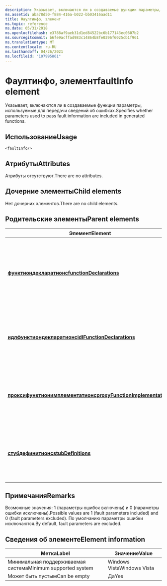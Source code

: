 ```yaml
---
description: Указывает, включаются ли в создаваемые функции параметры, используемые для передачи сведений об ошибках.
ms.assetid: aba78d50-f884-416a-b022-bb03416aad11
title: Фаултинфо, элемент
ms.topic: reference
ms.date: 05/31/2018
ms.openlocfilehash: e3788af9aeb31d1ed84522bc6b177143ec0607b2
ms.sourcegitcommit: b6fe9acffad983c14864b8fe0296f6025cb1f961
ms.translationtype: MT
ms.contentlocale: ru-RU
ms.lasthandoff: 04/26/2021
ms.locfileid: "107995861"
---
```

# <a name="faultinfo-element"></a><span data-ttu-id="35194-103">Фаултинфо, элемент</span><span class="sxs-lookup"><span data-stu-id="35194-103">faultInfo element</span></span>

<span data-ttu-id="35194-104">Указывает, включаются ли в создаваемые функции параметры, используемые для передачи сведений об ошибках.</span><span class="sxs-lookup"><span data-stu-id="35194-104">Specifies whether parameters used to pass fault information are included in generated functions.</span></span>

## <a name="usage"></a><span data-ttu-id="35194-105">Использование</span><span class="sxs-lookup"><span data-stu-id="35194-105">Usage</span></span>

``` syntax
<faultInfo/>
```

## <a name="attributes"></a><span data-ttu-id="35194-106">Атрибуты</span><span class="sxs-lookup"><span data-stu-id="35194-106">Attributes</span></span>

<span data-ttu-id="35194-107">Атрибуты отсутствуют.</span><span class="sxs-lookup"><span data-stu-id="35194-107">There are no attributes.</span></span>

## <a name="child-elements"></a><span data-ttu-id="35194-108">Дочерние элементы</span><span class="sxs-lookup"><span data-stu-id="35194-108">Child elements</span></span>

<span data-ttu-id="35194-109">Нет дочерних элементов.</span><span class="sxs-lookup"><span data-stu-id="35194-109">There are no child elements.</span></span>

## <a name="parent-elements"></a><span data-ttu-id="35194-110">Родительские элементы</span><span class="sxs-lookup"><span data-stu-id="35194-110">Parent elements</span></span>



| <span data-ttu-id="35194-111">Элемент</span><span class="sxs-lookup"><span data-stu-id="35194-111">Element</span></span>                                                                         | <span data-ttu-id="35194-112">Описание</span><span class="sxs-lookup"><span data-stu-id="35194-112">Description</span></span>                                                                                                |
|---------------------------------------------------------------------------------|------------------------------------------------------------------------------------------------------------|
| [<span data-ttu-id="35194-113">**функтиондекларатионс**</span><span class="sxs-lookup"><span data-stu-id="35194-113">**functionDeclarations**</span></span>](functiondeclarations.md)<br/>                 | <span data-ttu-id="35194-114">Создает объявления реализации для функций-посредников для операций с типом порта.</span><span class="sxs-lookup"><span data-stu-id="35194-114">Generates implementation declarations for proxy functions for port type operations.</span></span><br/> <br/> |
| [<span data-ttu-id="35194-115">**идлфунктиондекларатионс**</span><span class="sxs-lookup"><span data-stu-id="35194-115">**idlFunctionDeclarations**</span></span>](idlfunctiondeclarations.md)<br/>           | <span data-ttu-id="35194-116">Создает объявления IDL для функций-посредников для операций с типом порта.</span><span class="sxs-lookup"><span data-stu-id="35194-116">Generates IDL declarations for proxy functions for port type operations.</span></span><br/> <br/>            |
| [<span data-ttu-id="35194-117">**проксифунктионимплементатионс**</span><span class="sxs-lookup"><span data-stu-id="35194-117">**proxyFunctionImplementations**</span></span>](proxyfunctionimplementations.md)<br/> | <span data-ttu-id="35194-118">Создает реализации для функций-посредников для операций с типом порта.</span><span class="sxs-lookup"><span data-stu-id="35194-118">Generates implementations for proxy functions for port type operations.</span></span><br/> <br/>             |
| [<span data-ttu-id="35194-119">**стубдефинитионс**</span><span class="sxs-lookup"><span data-stu-id="35194-119">**stubDefinitions**</span></span>](stubdefinitions.md)<br/>                           | <span data-ttu-id="35194-120">Создает реализации для функций-заглушек для операций с типом порта.</span><span class="sxs-lookup"><span data-stu-id="35194-120">Generates implementations for stub functions for port type operations.</span></span><br/> <br/>              |



## <a name="remarks"></a><span data-ttu-id="35194-121">Примечания</span><span class="sxs-lookup"><span data-stu-id="35194-121">Remarks</span></span>

<span data-ttu-id="35194-122">Возможные значения: 1 (параметры ошибок включены) и 0 (параметры ошибки исключены).</span><span class="sxs-lookup"><span data-stu-id="35194-122">Possible values are 1 (fault parameters included) and 0 (fault parameters excluded).</span></span> <span data-ttu-id="35194-123">По умолчанию параметры ошибки исключаются.</span><span class="sxs-lookup"><span data-stu-id="35194-123">By default, fault parameters are excluded.</span></span>

## <a name="element-information"></a><span data-ttu-id="35194-124">Сведения об элементе</span><span class="sxs-lookup"><span data-stu-id="35194-124">Element information</span></span>



| <span data-ttu-id="35194-125">Метка</span><span class="sxs-lookup"><span data-stu-id="35194-125">Label</span></span> | <span data-ttu-id="35194-126">Значение</span><span class="sxs-lookup"><span data-stu-id="35194-126">Value</span></span> |
|-------------------------------------|---------------|
| <span data-ttu-id="35194-127">Минимальная поддерживаемая система</span><span class="sxs-lookup"><span data-stu-id="35194-127">Minimum supported system</span></span><br/> | <span data-ttu-id="35194-128">Windows Vista</span><span class="sxs-lookup"><span data-stu-id="35194-128">Windows Vista</span></span> |
| <span data-ttu-id="35194-129">Может быть пустым</span><span class="sxs-lookup"><span data-stu-id="35194-129">Can be empty</span></span>                        | <span data-ttu-id="35194-130">Да</span><span class="sxs-lookup"><span data-stu-id="35194-130">Yes</span></span>           |



 

 




